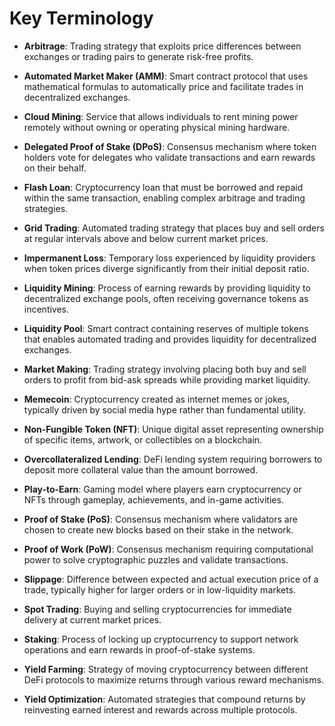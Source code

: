 # Key Terminology

- **Arbitrage**: Trading strategy that exploits price differences between exchanges or trading pairs to generate risk-free profits.

- **Automated Market Maker (AMM)**: Smart contract protocol that uses mathematical formulas to automatically price and facilitate trades in decentralized exchanges.

- **Cloud Mining**: Service that allows individuals to rent mining power remotely without owning or operating physical mining hardware.

- **Delegated Proof of Stake (DPoS)**: Consensus mechanism where token holders vote for delegates who validate transactions and earn rewards on their behalf.

- **Flash Loan**: Cryptocurrency loan that must be borrowed and repaid within the same transaction, enabling complex arbitrage and trading strategies.

- **Grid Trading**: Automated trading strategy that places buy and sell orders at regular intervals above and below current market prices.

- **Impermanent Loss**: Temporary loss experienced by liquidity providers when token prices diverge significantly from their initial deposit ratio.

- **Liquidity Mining**: Process of earning rewards by providing liquidity to decentralized exchange pools, often receiving governance tokens as incentives.

- **Liquidity Pool**: Smart contract containing reserves of multiple tokens that enables automated trading and provides liquidity for decentralized exchanges.

- **Market Making**: Trading strategy involving placing both buy and sell orders to profit from bid-ask spreads while providing market liquidity.

- **Memecoin**: Cryptocurrency created as internet memes or jokes, typically driven by social media hype rather than fundamental utility.

- **Non-Fungible Token (NFT)**: Unique digital asset representing ownership of specific items, artwork, or collectibles on a blockchain.

- **Overcollateralized Lending**: DeFi lending system requiring borrowers to deposit more collateral value than the amount borrowed.

- **Play-to-Earn**: Gaming model where players earn cryptocurrency or NFTs through gameplay, achievements, and in-game activities.

- **Proof of Stake (PoS)**: Consensus mechanism where validators are chosen to create new blocks based on their stake in the network.

- **Proof of Work (PoW)**: Consensus mechanism requiring computational power to solve cryptographic puzzles and validate transactions.

- **Slippage**: Difference between expected and actual execution price of a trade, typically higher for larger orders or in low-liquidity markets.

- **Spot Trading**: Buying and selling cryptocurrencies for immediate delivery at current market prices.

- **Staking**: Process of locking up cryptocurrency to support network operations and earn rewards in proof-of-stake systems.

- **Yield Farming**: Strategy of moving cryptocurrency between different DeFi protocols to maximize returns through various reward mechanisms.

- **Yield Optimization**: Automated strategies that compound returns by reinvesting earned interest and rewards across multiple protocols.
